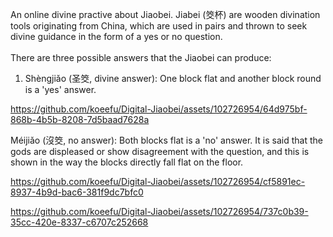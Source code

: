 An online divine practive about Jiaobei. Jiabei (筊杯) are wooden divination tools originating from China, which are used in pairs and thrown to seek divine guidance in the form of a yes or no question.<br/><br/>
There are three possible answers that the Jiaobei can produce:
1. Shèngjiǎo (圣筊, divine answer): One block flat and another block round is a 'yes' answer.


https://github.com/koeefu/Digital-Jiaobei/assets/102726954/64d975bf-868b-4b5b-8208-7d5baad7628a

Méijiǎo (沒筊, no answer): Both blocks flat is a 'no' answer. It is said that the gods are displeased or show disagreement with the question, and this is shown in the way the blocks directly fall flat on the floor.


https://github.com/koeefu/Digital-Jiaobei/assets/102726954/cf5891ec-8937-4b9d-bac6-381f9dc7bfc0



https://github.com/koeefu/Digital-Jiaobei/assets/102726954/737c0b39-35cc-420e-8337-c6707c252668

